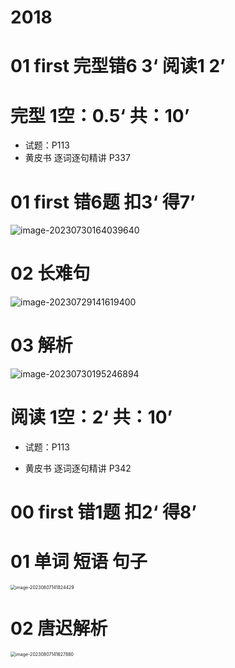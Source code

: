 # 2018



# 01 first  完型错6 3‘ 阅读1 2’



# 完型 1空：0.5‘ 共：10’  



* 试题：P113
* 黄皮书 逐词逐句精讲 P337



# 01 first  错6题 扣3‘ 得7’

![image-20230730164039640](https://cvp.oss-cn-shanghai.aliyuncs.com/picgo/202307301640893.png)



# 02 长难句

![image-20230729141619400](https://cvp.oss-cn-shanghai.aliyuncs.com/picgo/202307291416607.png)



# 03 解析 

![image-20230730195246894](https://cvp.oss-cn-shanghai.aliyuncs.com/picgo/202307301952341.png)



# 阅读 1空：2‘ 共：10’  



* 试题：P113

* 黄皮书 逐词逐句精讲 P342

  



# 00 first  错1题 扣2‘ 得8’



# 01 单词 短语 句子

<img src="https://cvp.oss-cn-shanghai.aliyuncs.com/picgo/202308071418593.png" alt="image-20230807141824429" style="zoom:50%;" />



# 02 唐迟解析

<img src="https://cvp.oss-cn-shanghai.aliyuncs.com/picgo/202308071416190.png" alt="image-20230807141627880" style="zoom:50%;" />

